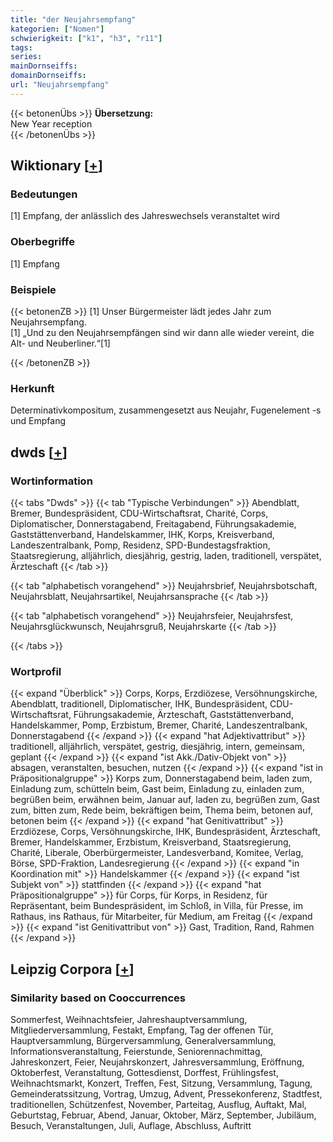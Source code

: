 ```yaml
---
title: "der Neujahrsempfang"
kategorien: ["Nomen"]
schwierigkeit: ["k1", "h3", "r11"]
tags:
series:
mainDornseiffs:
domainDornseiffs:
url: "Neujahrsempfang"
---
```


{{< betonenÜbs >}}
**Übersetzung:**  
New Year reception  
{{< /betonenÜbs >}}

## Wiktionary [[+](https://de.wiktionary.org/wiki/Neujahrsempfang)]

### Bedeutungen
[1] Empfang, der anlässlich des Jahreswechsels veranstaltet wird  

### Oberbegriffe
[1] Empfang  

### Beispiele
{{< betonenZB >}}
[1] Unser Bürgermeister lädt jedes Jahr zum Neujahrsempfang.  
[1] „Und zu den Neujahrsempfängen sind wir dann alle wieder vereint, die Alt- und Neuberliner.“[1]  

{{< /betonenZB >}}
### Herkunft
Determinativkompositum, zusammengesetzt aus Neujahr, Fugenelement -s und Empfang  



## dwds [[+](https://www.dwds.de/wb/Neujahrsempfang)]

### Wortinformation
{{< tabs "Dwds" >}}
{{< tab "Typische Verbindungen" >}}
Abendblatt, Bremer, Bundespräsident, CDU-Wirtschaftsrat, Charité, Corps, Diplomatischer, Donnerstagabend, Freitagabend, Führungsakademie, Gaststättenverband, Handelskammer, IHK, Korps, Kreisverband, Landeszentralbank, Pomp, Residenz, SPD-Bundestagsfraktion, Staatsregierung, alljährlich, diesjährig, gestrig, laden, traditionell, verspätet, Ärzteschaft
{{< /tab >}}

{{< tab "alphabetisch vorangehend" >}}
Neujahrsbrief, Neujahrsbotschaft, Neujahrsblatt, Neujahrsartikel, Neujahrsansprache
{{< /tab >}}

{{< tab "alphabetisch vorangehend" >}}
Neujahrsfeier, Neujahrsfest, Neujahrsglückwunsch, Neujahrsgruß, Neujahrskarte
{{< /tab >}}

{{< /tabs >}}

### Wortprofil
{{< expand "Überblick" >}} Corps, Korps, Erzdiözese, Versöhnungskirche, Abendblatt, traditionell, Diplomatischer, IHK, Bundespräsident, CDU-Wirtschaftsrat, Führungsakademie, Ärzteschaft, Gaststättenverband, Handelskammer, Pomp, Erzbistum, Bremer, Charité, Landeszentralbank, Donnerstagabend {{< /expand >}}
{{< expand "hat Adjektivattribut" >}} traditionell, alljährlich, verspätet, gestrig, diesjährig, intern, gemeinsam, geplant {{< /expand >}}
{{< expand "ist Akk./Dativ-Objekt von" >}} absagen, veranstalten, besuchen, nutzen {{< /expand >}}
{{< expand "ist in Präpositionalgruppe" >}} Korps zum, Donnerstagabend beim, laden zum, Einladung zum, schütteln beim, Gast beim, Einladung zu, einladen zum, begrüßen beim, erwähnen beim, Januar auf, laden zu, begrüßen zum, Gast zum, bitten zum, Rede beim, bekräftigen beim, Thema beim, betonen auf, betonen beim {{< /expand >}}
{{< expand "hat Genitivattribut" >}} Erzdiözese, Corps, Versöhnungskirche, IHK, Bundespräsident, Ärzteschaft, Bremer, Handelskammer, Erzbistum, Kreisverband, Staatsregierung, Charité, Liberale, Oberbürgermeister, Landesverband, Komitee, Verlag, Börse, SPD-Fraktion, Landesregierung {{< /expand >}}
{{< expand "in Koordination mit" >}} Handelskammer {{< /expand >}}
{{< expand "ist Subjekt von" >}} stattfinden {{< /expand >}}
{{< expand "hat Präpositionalgruppe" >}} für Corps, für Korps, in Residenz, für Repräsentant, beim Bundespräsident, im Schloß, in Villa, für Presse, im Rathaus, ins Rathaus, für Mitarbeiter, für Medium, am Freitag {{< /expand >}}
{{< expand "ist Genitivattribut von" >}} Gast, Tradition, Rand, Rahmen {{< /expand >}}

## Leipzig Corpora [[+](https://corpora.uni-leipzig.de/en/res?word=Neujahrsempfang&corpusId=deu_newscrawl-public_2018)]


### Similarity based on Cooccurrences
Sommerfest, Weihnachtsfeier, Jahreshauptversammlung, Mitgliederversammlung, Festakt, Empfang, Tag der offenen Tür, Hauptversammlung, Bürgerversammlung, Generalversammlung, Informationsveranstaltung, Feierstunde, Seniorennachmittag, Jahreskonzert, Feier, Neujahrskonzert, Jahresversammlung, Eröffnung, Oktoberfest, Veranstaltung, Gottesdienst, Dorffest, Frühlingsfest, Weihnachtsmarkt, Konzert, Treffen, Fest, Sitzung, Versammlung, Tagung, Gemeinderatssitzung, Vortrag, Umzug, Advent, Pressekonferenz, Stadtfest, traditionellen, Schützenfest, November, Parteitag, Ausflug, Auftakt, Mal, Geburtstag, Februar, Abend, Januar, Oktober, März, September, Jubiläum, Besuch, Veranstaltungen, Juli, Auflage, Abschluss, Auftritt

